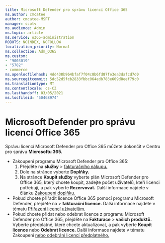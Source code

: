 ```yaml
---
title: Microsoft Defender pro správu licencí Office 365
ms.author: cmcatee
author: cmcatee-MSFT
manager: scotv
ms.audience: Admin
ms.topic: article
ms.service: o365-administration
ROBOTS: NOINDEX, NOFOLLOW
localization_priority: Normal
ms.collection: Adm_O365
ms.custom:
- "9003019"
- "5782"
- commerce
ms.openlocfilehash: 4dd438b964bfaf7f04c8b6fd87fe3ea3dafcd7d0
ms.sourcegitcommit: 5dc52d5fcb2833fbbc064edb783e609d8eef79c0
ms.translationtype: MT
ms.contentlocale: cs-CZ
ms.lasthandoff: 03/05/2021
ms.locfileid: "50468974"
---
```

# <a name="microsoft-defender-for-office-365-license-management"></a>Microsoft Defender pro správu licencí Office 365

Správu licencí Microsoft Defender pro Office 365 můžete dokončit v Centru pro správu **Microsoftu 365.**

- Zakoupení programu Microsoft Defender pro Office 365:
    1. Přejděte na **služby**  >  [fakturačního nákupu.](https://go.microsoft.com/fwlink/p/?linkid=868433)
    2. Dole na stránce vyberte **Doplňky.**
    3. Na stránce **Koupit služby** vyberte plán Microsoft Defender pro Office 365, který chcete koupit, zadejte počet uživatelů, kteří licenci potřebují, a pak vyberte **Rezervovat.** Další informace najdete v článku [Zakoupení doplňku.](https://docs.microsoft.com/microsoft-365/commerce/buy-or-edit-an-add-on)
- Pokud chcete přiřadit licence Office 365 pomocí programu Microsoft Defender, přejděte na  >  **fakturační licence.** Další informace najdete v tématu [Přiřazení licencí uživatelům.](https://docs.microsoft.com/microsoft-365/admin/manage/assign-licenses-to-users)
- Pokud chcete přidat nebo odebrat licence z programu Microsoft Defender pro Office 365, přejděte na **Fakturace**  >  **vašich produktů.** Vyberte předplatné, které chcete aktualizovat, a pak vyberte **Koupit licence** nebo **Odebrat licence.** Další informace najdete v tématu Zakoupení [nebo odebrání licencí předplatného.](https://docs.microsoft.com/microsoft-365/commerce/licenses/buy-licenses)